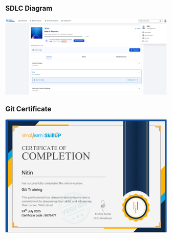 ## SDLC Diagram

![SDLC Image](sdlc/sdlc.png)

## Git Certificate

![Git Certificate](git/gitcertificate.png)



